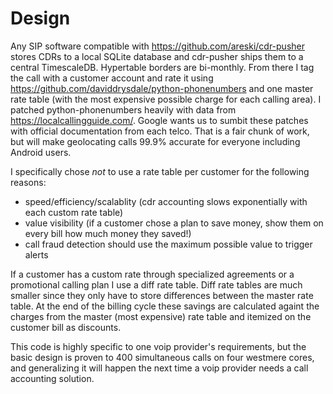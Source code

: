 # Design

Any SIP software compatible with https://github.com/areski/cdr-pusher stores CDRs to a local SQLite database and cdr-pusher ships them to a central TimescaleDB. Hypertable borders are bi-monthly. From there I tag the call with a customer account and rate it using https://github.com/daviddrysdale/python-phonenumbers and one master rate table (with the most expensive possible charge for each calling area). I patched python-phonenumbers heavily with data from https://localcallingguide.com/. Google wants us to sumbit these patches with official documentation from each telco. That is a fair chunk of work, but will make geolocating calls 99.9% accurate for everyone including Android users. 

I specifically chose *not* to use a rate table per customer for the following reasons:

- speed/efficiency/scalablity (cdr accounting slows exponentially with each custom rate table)
- value visibility (if a customer chose a plan to save money, show them on every bill how much money they saved!)
- call fraud detection should use the maximum possible value to trigger alerts

If a customer has a custom rate through specialized agreements or a promotional calling plan I use a diff rate table. Diff rate tables are much smaller since they only have to store differences between the master rate table. At the end of the billing cycle these savings are calculated againt the charges from the master (most expensive) rate table and itemized on the customer bill as discounts. 

This code is highly specific to one voip provider's requirements, but the basic design is proven to 400 simultaneous calls on four westmere cores, and generalizing it will happen the next time a voip provider needs a call accounting solution.
